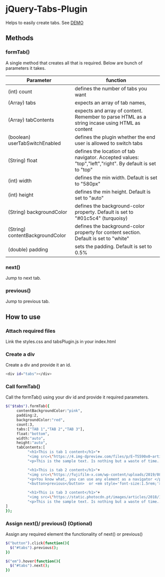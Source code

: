 # jQuery-Tabs-Plugin
Helps to easily create tabs. See [DEMO](https://assbomber.github.io/jQuery-Tabs-Plugin)

## Methods

### formTab()
A single method that creates all that is required. Below are bunch of parameters it takes.

| Parameter | function |
| ------ | ------ |
| (int) count  | defines the number of tabs you want |
| (Array<String>) tabs  | expects an array of tab names, |
| (Array<String>) tabContents  | expects and array of content. Remember to parse HTML as a string incase using HTML as content |
| (boolean) userTabSwitchEnabled  | defines the plugin whether the end user is allowed to switch tabs |
| (String) float  | defines the location of tab navigator. Accepted values: "top","left","right". By default is set to "top" |
| (int) width  | defines the min width. Default is set to "580px" |
| (int) height  | defines the min height. Default is set to "auto" |
| (String) backgroundColor  | defines the background-color property. Default is set to "#01c5c4" (turquoisy)|
| (String) contentBackgroundColor  | defines the background-color property for content section. Default is set to "white" |
| (double) padding | sets the padding. Default is set to 0.5% |

### next()
Jump to next tab.

### previous()
Jump to previous tab.

## How to use

### Attach required files
Link the styles.css and tabsPlugin.js in your index.html
### Create a div
Create a div and provide it an id.
```sh
<div id="tabs"></div>
```

### Call formTab()
Call the formTab() using your div id and provide it required parameters.
```sh
$("$tabs").formTab({
     contentBackgroundColor:"pink",
     padding:2,
     backgroundColor:"red",
     count:3,
     tabs:["TAB 1","TAB 2","TAB 3"],
     float:"bottom",
     width:"auto",
     height:"auto",
     tabContents:[
          "<h1>This is tab 1 content</h1>"+
          "<img src=\"https://4.img-dpreview.com/files/p/E~TS590x0~articles/3925134721/0266554465.jpeg\" width=100%>"+
          "<p>This is the sample text. Is nothing but a waste of time....hehe..just to showcase the plugin</p>",

          "<h1>This is tab 2 content</h1>"+
          "<img src=\"https://fujifilm-x.com/wp-content/uploads/2019/08/x-t30_sample-images02.jpg\" width=100%>"+
          "<p>You know what, you can use any element as a navigator </p>"+
          "<button>previous</button>  or <em style='font-size:1.5rem;'>Hover over me to next</em>",

          "<h1>This is tab 3 content</h1>"+
          "<img src=\"https://static.photocdn.pt/images/articles/2018/12/31/fujifilm_x-t3_review.jpg\" width=100%>"+
          "<p>This is the sample text. Is nothing but a waste of time....hehe..just to showcase the plugin</p>",
]
});
```

### Assign next()/ previous() (Optional)
Assign any required element the functionality of next() or previous()

```sh
$("button").click(function(){
  $("#tabs").previous();
})

$("em").hover(function(){
  $("#tabs").next();
})
```
